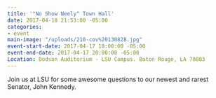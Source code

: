 ```yaml
---
title: '"No Show Neely" Town Hall'
date: 2017-04-18 21:53:00 -05:00
categories:
- event
main-image: "/uploads/210-cov%20130828.jpg"
event-start-date: 2017-04-17 18:00:00 -05:00
event-end-date: 2017-04-17 20:00:00 -05:00
Location: Dodson Auditorium - LSU Campus. Baton Rouge, LA 70803
---
```


Join us at LSU for some awesome questions to our newest and rarest Senator, John Kennedy.